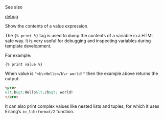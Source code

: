 See also

[debug](/id/doc_template_scomp_scomp_debug#scomp-debug)

Show the contents of a value expression.

The `{% print %}` tag is used to dump the contents of a variable in a HTML safe way. It is very useful for debugging and inspecting variables during template development.

For example:


```django
{% print value %}
```

When value is `"<b\>Hello</b\> world!"` then the example above returns the output:


```html
<pre>
&lt;b&gt;Hello&lt;/b&gt; world!
</pre>
```

It can also print complex values like nested lists and tuples, for which it uses Erlang’s `io_lib:format/2` function.